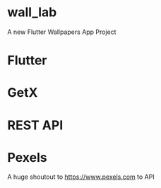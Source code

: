 # wall_lab

A new Flutter Wallpapers App Project

# Flutter
# GetX
# REST API
# Pexels

A huge shoutout to https://www.pexels.com to API
